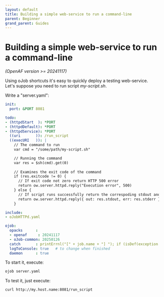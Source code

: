```yaml
---
layout: default
title: Building a simple web-service to run a command-line
parent: Beginner
grand_parent: Guides
---
```


# Building a simple web-service to run a command-line

_(OpenAF version >= 20241117)_

Using oJob shortcuts it's easy to quickly deploy a testing web-service. Let's suppose you need to run script _my-script.sh_.

Write a "server.yaml":

```yaml
init:
  port: &PORT 8081

todo:
- (httpdStart  ): *PORT
- (httpdDefault): *PORT
- (httpdService): *PORT
  ((uri       )): /run_script
  ((execURI   )): |
    // The command to run
    var cmd = "/some/path/my-script.sh"

    // Running the command
    var res = $sh(cmd).get(0)
    
    // Examines the exit code of the command
    if (res.exitcode != 0) {
      // If exit code not zero return HTTP 500 error
      return ow.server.httpd.reply("Execution error", 500)
    } else {
      // If script runs successfully return the correspoding stdout and stderr
      return ow.server.httpd.reply({ out: res.stdout, err: res.stderr }, 200)
    }

include:
- oJobHTTPd.yaml

ojob:
  opacks      :
  - openaf     : 20241117
  - oJob-common: 20250126
  catch       : printErrnl("[" + job.name + "] "); if (isDef(exception.javaException)) exception.javaException.printStackTrace(); else printErr(exception)
  logToConsole: true   # to change when finished
  daemon      : true
```

To start it, execute:

```bash
ojob server.yaml
```

To test it, just execute:

```bash
curl http://my.host.name:8081/run_script
```